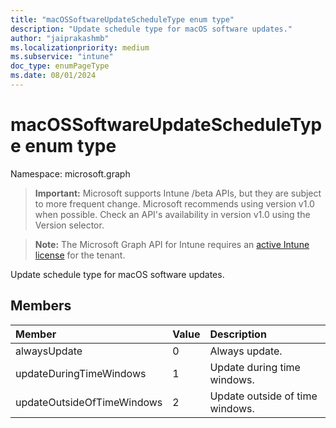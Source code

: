 ```yaml
---
title: "macOSSoftwareUpdateScheduleType enum type"
description: "Update schedule type for macOS software updates."
author: "jaiprakashmb"
ms.localizationpriority: medium
ms.subservice: "intune"
doc_type: enumPageType
ms.date: 08/01/2024
---
```


# macOSSoftwareUpdateScheduleType enum type

Namespace: microsoft.graph

> **Important:** Microsoft supports Intune /beta APIs, but they are subject to more frequent change. Microsoft recommends using version v1.0 when possible. Check an API's availability in version v1.0 using the Version selector.

> **Note:** The Microsoft Graph API for Intune requires an [active Intune license](https://go.microsoft.com/fwlink/?linkid=839381) for the tenant.

Update schedule type for macOS software updates.

## Members
|Member|Value|Description|
|:---|:---|:---|
|alwaysUpdate|0|Always update.|
|updateDuringTimeWindows|1|Update during time windows.|
|updateOutsideOfTimeWindows|2|Update outside of time windows.|